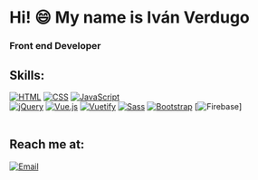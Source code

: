 # Hi! 😄 My name is Iván Verdugo
### Front end Developer

## Skills: 
[![HTML](https://img.shields.io/badge/HTML-E34F26?style=for-the-badge&logo=html5&logoColor=white&labelColor=E34F26)]()
[![CSS](https://img.shields.io/badge/CSS-1572B6?style=for-the-badge&logo=css3&logoColor=white&labelColor=1572B6)]()
[![JavaScript](https://img.shields.io/badge/JavaScript-F7DF1E?style=for-the-badge&logo=javascript&logoColor=black&labelColor=F7DF1E)]()
<br>
[![jQuery](https://img.shields.io/badge/jQuery-0769AD?style=for-the-badge&logo=jquery&logoColor=white&labelColor=0769AD)]()
[![Vue.js](https://img.shields.io/badge/Vue.js-4FC08D?style=for-the-badge&logo=vue.js&logoColor=white&labelColor=4FC08D)]()
[![Vuetify](https://img.shields.io/badge/Vuetify-1867C0?style=for-the-badge&logo=vuetify&logoColor=white&labelColor=1867C0)]()
[![Sass](https://img.shields.io/badge/Sass-CC6699?style=for-the-badge&logo=sass&logoColor=white&labelColor=CC6699)]()
[![Bootstrap](https://img.shields.io/badge/Bootstrap-7952B3?style=for-the-badge&logo=bootstrap&logoColor=white&labelColor=7952B3)]()
[![Firebase](https://img.shields.io/badge/Firebase-FFCA28?style=for-the-badge&logo=firebase&logoColor=black&labelColor=FFCA28)]
<br><br>

## Reach me at: 
[![Email](https://img.shields.io/badge/ivan270@gmail.com-Email-EA4335?style=for-the-badge&logo=gmail&logoColor=white&labelColor=101010)](mailto:ivan270@gmail.com)
</br>
